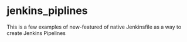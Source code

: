 # jenkins_piplines

This is a few examples of new-featured of native Jenkinsfile as a way to create Jenkins Pipelines

